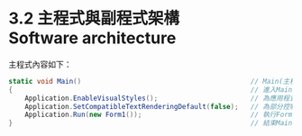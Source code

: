 # 3.2 主程式與副程式架構<br>Software architecture

主程式內容如下：

```C#
static void Main()											// Main(主程式)
{ 															// 進入Main(主程式)
	Application.EnableVisualStyles();						// 為應用程式啟用視覺化樣式
	Application.SetCompatibleTextRenderingDefault(false);	// 為部分控制項上定義的 UseCompatibleTextRendering 屬性設定應用程式範圍的預設值
	Application.Run(new Form1()); 							// 執行Form1程式
} 															// 結束Main(主程式)

```

